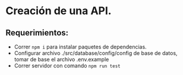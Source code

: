 # Creación de una API.

## Requerimientos:

+ Correr ``` npm i ``` para instalar paquetes de dependencias.
+ Configurar archivo ./src/database/config/config de base de datos, tomar de base el archivo .env.example
+ Correr servidor con comando ``` npm run test ```